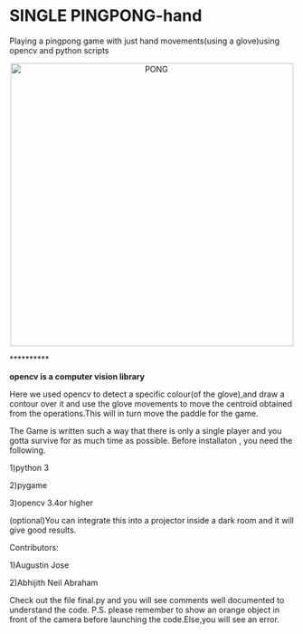 # SINGLE PINGPONG-hand
Playing a pingpong game with just hand movements(using a glove)using opencv and python scripts
<p align="center">
  <img src="https://i.chzbgr.com/full/6686158592/h4715F533/"
       height="500" width="500"alt="PONG"/>
</p>
**********

**opencv is a computer vision library**


Here we used opencv to detect a specific colour(of the glove),and draw a contour over it and use the glove movements to move the centroid obtained from the operations.This will in turn move the paddle for the game.

The Game is written such a way that there is only a single player and you gotta survive for as much time as possible.
Before installaton , you need the following.

1)python 3

2)pygame

3)opencv 3.4or higher

(optional)You can integrate this into a projector inside a dark room and it will give good results.

Contributors:

1)Augustin Jose

2)Abhijith Neil Abraham



Check out the file final.py and you will see comments well documented to understand the code.
P.S. please remember to show an orange object in front of the camera before launching the code.Else,you will see an error. 
